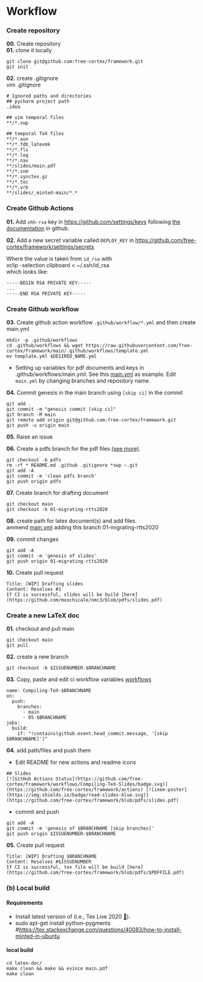 # Workflow 

### Create repository
**00.** Create repository    
**01.** clone it locally   
```
git clone git@github.com:free-cortex/framework.git
git init
```

**02.** create .gitignore  
vim .gitignore
```
# Ignored paths and directories
## pycharm project path
.idea

## vim temporal files
**/*.swp

## temporal TeX files
**/*.aux
**/*.fdb_latexmk
**/*.fls
**/*.log
**/*.nav
**/slides/main.pdf
**/*.snm
**/*.synctex.gz
**/*.toc
**/*.vrb
**/slides/_minted-main/*.*
```

### Create Github Actions
**01.** Add `shh-rsa` key in https://github.com/settings/keys following [the documentation](https://help.github.com/en/github/authenticating-to-github/adding-a-new-ssh-key-to-your-github-account) in github.

**02.** Add a new secret variable called `DEPLOY_KEY` in 
https://github.com/free-cortex/framework/settings/secrets 


Where the value is taken from `id_rsa` with   
xclip -selection clipboard < ~/.ssh/id_rsa   
which looks like:  
```
-----BEGIN RSA PRIVATE KEY-----
...
-----END RSA PRIVATE KEY-----
```

### Create Github workflow
**03.** Create github action workflow
`.github/workflow/*.yml` and then create main.yml 
```
mkdir -p .github/workflows
cd .github/workflows && wget https://raw.githubusercontent.com/free-cortex/framework/main/.github/workflows/template.yml
mv template.yml $DESIRED_NAME.yml
```
* Setting up variables for pdf documents and keys in .github/workflows/main.yml. 
See this [main.yml](https://github.com/mxochicale/learning-latex-action/blob/master/.github/workflows/main.yml) as example.
Edit `main.yml` by changing branches and repository name.

**04.** Commit genesis in the main branch using `[skip ci]` in the commit 
```
git add . 
git commit -m "genesis commit [skip ci]"
git branch -M main
git remote add origin git@github.com:free-cortex/framework.git
git push -u origin main
```


**05.** Raise an issue

**06.** Create a pdfs branch for the pdf files [(see more)](https://www.freecodecamp.org/forum/t/push-a-new-local-branch-to-a-remote-git-repository-and-track-it-too/13222).
```
git checkout -b pdfs
rm -rf * README.md .github .gitignore *swp ~.git 
git add -A
git commit -m 'clean pdfs branch'
git push origin pdfs
```

**07.** Create branch for drafting document
```
git checkout main
git checkout -b 01-migrating-rtts2020
```

**08.** create path for latex document(s) and add files.   
ammend [main.yml](../../.github/workflow/template.yml) adding this branch 01-migrating-rtts2020  

**09.** commit changes
```
git add -A
git commit -m 'genesis of slides'
git push origin 01-migrating-rtts2020
```

**10.** Create pull request
```
Title: [WIP] Drafting slides
Content: Resolves #1 
If CI is successful, slides will be build [here](https://github.com/mxochicale/nmc3/blob/pdfs/slides.pdf)
```



### Create a new LaTeX doc

**01.** checkout and pull main
```
git checkout main
git pull
```

**02.** create a new branch
```
git checkout -b $ISSUENUMBER-$BRANCHNAME
```

**03.** Copy, paste and edit ci workflow variables [workflows](https://github.com/free-cortex/framework/tree/main/.github/workflows)
```
name: Compiling-TeX-$BRANCHNAME
on:
  push:
    branches:
      - main
      - 05-$BRANCHNAME
jobs:
  build:
    if: "!contains(github.event.head_commit.message, '[skip $BRANCHNAME]')"
```

**04.** add path/files and push them
* Edit README for new actions and readme icons
```
## Slides
[![GitHub Actions Status](https://github.com/free-cortex/framework/workflows/Compiling-TeX-Slides/badge.svg)](https://github.com/free-cortex/framework/actions) [![ieee-poster](https://img.shields.io/badge/read-slides-blue.svg)](https://github.com/free-cortex/framework/blob/pdfs/slides.pdf)
```
* commit and push
```
git add -A
git commit -m 'genesis of $BRANCHNAME [skip branches]'
git push origin $ISSUENUMBER-$BRANCHNAME
```

**05.** Create pull request
```
Title: [WIP] Drafting $BRANCHNAME
Content: Resolves #$ISSUENUMBER
If CI is successful, tex file will be build [here](https://github.com/free-cortex/framework/blob/pdfs/$PDFFILE.pdf)
```


### (b) Local build

#### Requirements 
* Install latest version of (i.e., Tex Live 2020 [:link:](https://github.com/mxochicale/latex/tree/master/installation)).
* sudo apt-get install python-pygments #https://tex.stackexchange.com/questions/40083/how-to-install-minted-in-ubuntu

#### local build
```
cd latex-doc/
make clean && make && evince main.pdf
make clean
```
